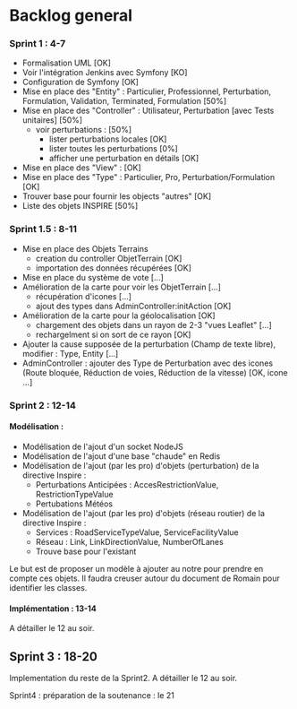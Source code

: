 # Backlog general

### Sprint 1 : 4-7

* Formalisation UML [OK]
* Voir l'intégration Jenkins avec Symfony [KO]
* Configuration de Symfony [OK]
* Mise en place des "Entity" : Particulier, Professionnel, Perturbation, Formulation, Validation, Terminated, Formulation [50%]
* Mise en place des "Controller" : Utilisateur, Perturbation [avec Tests unitaires] [50%]
  * voir perturbations : [50%]
    * lister perturbations locales [OK]
    * lister toutes les perturbations [0%]
    * afficher une perturbation en détails [OK]
* Mise en place des "View" : [OK]
* Mise en place des "Type" : Particulier, Pro, Perturbation/Formulation [OK]
* Trouver base pour fournir les objects "autres" [OK]
* Liste des objets INSPIRE [50%]

### Sprint 1.5 : 8-11

* Mise en place des Objets Terrains
    * creation du controller ObjetTerrain [OK]
    * importation des données récupérées [OK]
* Mise en place du système de vote [...]
* Amélioration de la carte pour voir les ObjetTerrain [...]
    * récupération d'icones [...]
    * ajout des types dans AdminController:initAction [OK]
* Amélioration de la carte pour la géolocalisation [OK]
    * chargement des objets dans un rayon de 2-3 "vues Leaflet" [...]
    * rechargelment si on sort de ce rayon [OK]
* Ajouter la cause supposée de la perturbation (Champ de texte libre), modifier : Type, Entity [...]
* AdminController : ajouter des Type de Perturbation avec des icones (Route bloquée, Réduction de voies, Réduction de la vitesse) [OK, icone ...]

### Sprint 2 : 12-14

#### Modélisation :

* Modélisation de l'ajout d'un socket NodeJS
* Modélisation de l'ajout d'une base "chaude" en Redis
* Modélisation de l'ajout (par les pro) d'objets (perturbation) de la directive Inspire :
    * Perturbations Anticipées : AccesRestrictionValue, RestrictionTypeValue
    * Pertubations Météos
* Modélisation de l'ajout (par les pro) d'objets (réseau routier) de la directive Inspire :
    * Services : RoadServiceTypeValue, ServiceFacilityValue
    * Réseau : Link, LinkDirectionValue, NumberOfLanes
    * Trouve base pour l'existant

Le but est de proposer un modèle à ajouter au notre pour prendre en compte ces objets. Il faudra creuser autour du document de Romain pour identifier les classes.

#### Implémentation : 13-14

A détailler le 12 au soir.

## Sprint 3 : 18-20

Implementation du reste de la Sprint2.
A détailler le 12 au soir.

Sprint4 : préparation de la soutenance : le 21
